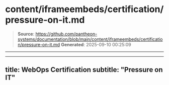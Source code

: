 # content/iframeembeds/certification/pressure-on-it.md

> **Source**: https://github.com/pantheon-systems/documentation/blob/main/content/iframeembeds/certification/pressure-on-it.md
> **Generated**: 2025-09-10 00:25:09

---

---
title: WebOps Certification
subtitle: "Pressure on IT"
---

<Partial file="certification-guide/pressure-on-it.md" />

